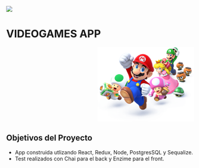 <p align='left'>
    <img src='https://static.wixstatic.com/media/85087f_0d84cbeaeb824fca8f7ff18d7c9eaafd~mv2.png/v1/fill/w_160,h_30,al_c,q_85,usm_0.66_1.00_0.01/Logo_completo_Color_1PNG.webp' </img>
</p>

# VIDEOGAMES APP

<p align="right">
  <img height="200" src="./videogame.png" />
</p>

## Objetivos del Proyecto

- App construida utlizando React, Redux, Node, PostgresSQL y Sequalize.
- Test realizados con Chai para el back y Enzime para el front.

